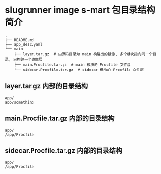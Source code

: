 # slugrunner image s-mart 包目录结构简介
```
.
├── README.md
├── app_desc.yaml
└── main
    ├── layer.tar.gz  # 由源码目录为 main 构建出的镜像, 多个模块指向同一个目录, 只构建一个镜像层
    ├── main.Procfile.tar.gz  # main 模块的 Procfile 文件层
    └── sidecar.Procfile.tar.gz  # sidecar 模块的 Procfile 文件层
```
 
## layer.tar.gz 内部的目录结构
```
app/
app/something
```

## main.Procfile.tar.gz 内部的目录结构
```
app/
/app/Procfile
```

## sidecar.Procfile.tar.gz 内部的目录结构
```
app/
/app/Procfile
```

